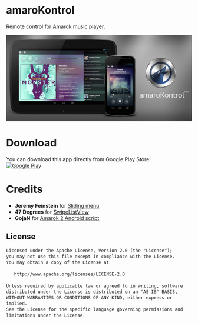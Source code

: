 # amaroKontrol  
Remote control for Amarok music player.

[![Download from Google Play](https://raw.githubusercontent.com/MatejVancik/amaroKontrol/master/AmarokPromoSmall.png)](https://play.google.com/store/apps/details?id=com.mv2studio.amarok.kontrol.free)


# Download  
You can download this app directly from Google Play Store!  
[![Google Play](http://developer.android.com/images/brand/en_generic_rgb_wo_45.png)](https://play.google.com/store/apps/details?id=com.mv2studio.amarok.kontrol.free)


# Credits
* **Jeremy Feinstein** for [Sliding menu](https://github.com/jfeinstein10/SlidingMenu)
* **47 Degrees** for [SwipeListView](https://github.com/47deg/android-swipelistview)
* **GojaN** for [Amarok 2 Android script](http://kde-apps.org/content/show.php/Amarok+2+Android?content=141974)


License
---

	Licensed under the Apache License, Version 2.0 (the "License");
    you may not use this file except in compliance with the License.
    You may obtain a copy of the License at

       http://www.apache.org/licenses/LICENSE-2.0

    Unless required by applicable law or agreed to in writing, software
    distributed under the License is distributed on an "AS IS" BASIS,
    WITHOUT WARRANTIES OR CONDITIONS OF ANY KIND, either express or implied.
    See the License for the specific language governing permissions and
    limitations under the License.
